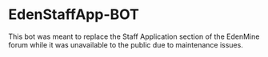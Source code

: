 # EdenStaffApp-BOT
This bot was meant to replace the Staff Application section of the EdenMine forum while it was unavailable to the public due to maintenance issues. 
